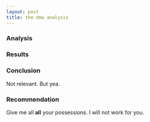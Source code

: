 ```yaml
---
layout: post
title: the dma analysis
---
```


### Analysis

### Results

### Conclusion
Not relevant.
But yea.

### Recommendation

Give me all **all** your possessions. I will not work for you.
